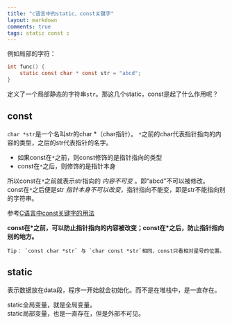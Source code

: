 ```yaml
---
title: "c语言中的static、const关键字"
layout: markdown
comments: true
tags: static const c
---
```


例如局部的字符：
```c
int func() {
	static const char * const str = "abcd";
}
```

定义了一个局部静态的字符串`str`。那这几个static，const是起了什么作用呢？

## const

`char *str`是一个名叫str的char \*（char指针）。 `*`之前的char代表指针指向的内容的类型，之后的str代表指针的名字。

- 如果const在`*`之前，则const修饰的是指针指向的类型
- const在`*`之后，则修饰的是指针本身

所以const在`*`之前就表示str指向的 *内容不可变* 。即“abcd”不可以被修改。  
const在`*`之后便是str *指针本身不可以改变*，指针指向不能变，即是str不能指向别的字符串。

参考[C语言中const关键字的用法](https://blog.csdn.net/xingjiarong/article/details/47282255)

__const在\*之前，可以防止指针指向的内容被改变；const在\*之后，防止指针指向别的地方。__

	Tip： `const char *str` 与 `char const *str`相同，const只看相对星号的位置。

## static

表示数据放在data段，程序一开始就会初始化。而不是在堆栈中，是一直存在。

static全局变量，就是全局变量。  
static局部变量，也是一直存在，但是外部不可见。
